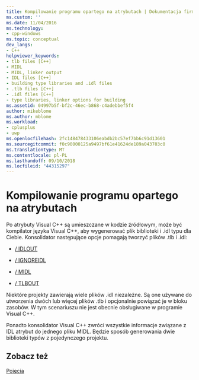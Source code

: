 ```yaml
---
title: Kompilowanie programu opartego na atrybutach | Dokumentacja firmy Microsoft
ms.custom: ''
ms.date: 11/04/2016
ms.technology:
- cpp-windows
ms.topic: conceptual
dev_langs:
- C++
helpviewer_keywords:
- tlb files [C++]
- MIDL
- MIDL, linker output
- IDL files [C++]
- building type libraries and .idl files
- .tlb files [C++]
- .idl files [C++]
- type libraries, linker options for building
ms.assetid: 04997b5f-bf2c-46ec-b868-c4adebbef5f4
author: mikeblome
ms.author: mblome
ms.workload:
- cplusplus
- uwp
ms.openlocfilehash: 2fc148478433106eabdb2bc57ef7bb6c91d13601
ms.sourcegitcommit: f0c90000125a9497bf61e41624de189a043703c0
ms.translationtype: MT
ms.contentlocale: pl-PL
ms.lasthandoff: 09/10/2018
ms.locfileid: "44315297"
---
```

# <a name="building-an-attributed-program"></a>Kompilowanie programu opartego na atrybutach

Po atrybuty Visual C++ są umieszczane w kodzie źródłowym, może być kompilator języka Visual C++, aby wygenerować plik biblioteki i .idl typu dla Ciebie. Konsolidator następujące opcje pomagają tworzyć plików .tlb i .idl:

- [/ IDLOUT](../build/reference/idlout-name-midl-output-files.md)

- [/ IGNOREIDL](../build/reference/ignoreidl-don-t-process-attributes-into-midl.md)

- [/ MIDL](../build/reference/midl-specify-midl-command-line-options.md)

- [/ TLBOUT](../build/reference/tlbout-name-dot-tlb-file.md)

Niektóre projekty zawierają wiele plików .idl niezależne. Są one używane do utworzenia dwóch lub więcej plików .tlb i opcjonalnie powiązać je w bloku zasobów. W tym scenariuszu nie jest obecnie obsługiwane w programie Visual C++.

Ponadto konsolidator Visual C++ zwróci wszystkie informacje związane z IDL atrybut do jednego pliku MIDL. Będzie sposób generowania dwie biblioteki typów z pojedynczego projektu.

## <a name="see-also"></a>Zobacz też

[Pojęcia](../windows/attributed-programming-concepts.md)